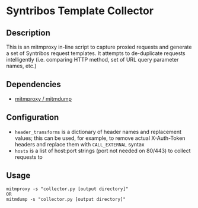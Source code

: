 # Syntribos Template Collector

## Description

This is an mitmproxy in-line script to capture proxied requests and generate a set of Syntribos request templates. It attempts to de-duplicate requests intelligently (i.e. comparing HTTP method, set of URL query parameter names, etc.)

## Dependencies

- [mitmproxy / mitmdump](https://mitmproxy.org/)

## Configuration

- `header_transforms` is a dictionary of header names and replacement values; this can be used, for example, to remove actual X-Auth-Token headers and replace them with `CALL_EXTERNAL` syntax
- `hosts` is a list of host:port strings (port not needed on 80/443) to collect requests to

## Usage

```
mitmproxy -s "collector.py [output directory]"
OR
mitmdump -s "collector.py [output directory]"
```
